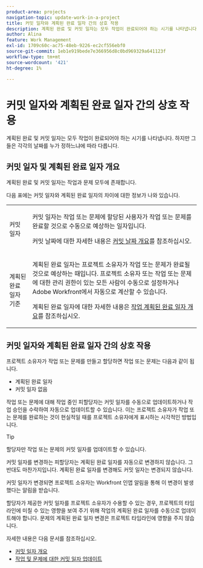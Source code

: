 ```yaml
---
product-area: projects
navigation-topic: update-work-in-a-project
title: 커밋 일자와 계획된 완료 일자 간의 상호 작용
description: 계획된 완료 및 커밋 일자는 모두 작업이 완료되어야 하는 시기를 나타냅니다. 하지만 그들은 각각의 날짜를 누가 정하느냐에 따라 다릅니다.
author: Alina
feature: Work Management
exl-id: 1709c60c-ac75-48eb-9226-ec2cf556ebf0
source-git-commit: 1eb1e919bede7e366956d8c0bd969329a641123f
workflow-type: tm+mt
source-wordcount: '421'
ht-degree: 1%

---
```


# 커밋 일자와 계획된 완료 일자 간의 상호 작용

<!--
this article has mostly information that is repeated from the articles linked from here. I left it in here for searchability's sake.
-->

계획된 완료 및 커밋 일자는 모두 작업이 완료되어야 하는 시기를 나타냅니다. 하지만 그들은 각각의 날짜를 누가 정하느냐에 따라 다릅니다.

## 커밋 일자 및 계획된 완료 일자 개요

계획된 완료 및 커밋 일자는 작업과 문제 모두에 존재합니다.

다음 표에는 커밋 일자와 계획된 완료 일자의 차이에 대한 정보가 나와 있습니다.

<table style="table-layout:auto"> 
 <col> 
 <col> 
 <tbody> 
  <tr> 
   <td role="rowheader">커밋 일자</td> 
   <td> <p>커밋 일자는 작업 또는 문제에 할당된 사용자가 작업 또는 문제를 완료할 것으로 수동으로 예상하는 일자입니다.</p> <p>커밋 날짜에 대한 자세한 내용은 <a href="../../../manage-work/projects/updating-work-in-a-project/overview-of-commit-dates.md" class="MCXref xref">커밋 날짜 개요</a>를 참조하십시오.</p> </td> 
  </tr> 
  <tr> 
   <td role="rowheader">계획된 완료 일자 기준</td> 
   <td> <p>계획된 완료 일자는 프로젝트 소유자가 작업 또는 문제가 완료될 것으로 예상하는 때입니다. 프로젝트 소유자 또는 작업 또는 문제에 대한 관리 권한이 있는 모든 사람이 수동으로 설정하거나 Adobe Workfront에서 자동으로 계산할 수 있습니다.</p> <p>계획된 완료 일자에 대한 자세한 내용은 <a href="../../../manage-work/tasks/task-information/task-planned-completion-date.md" class="MCXref xref">작업 계획된 완료 일자 개요</a>를 참조하십시오.</p> </td> 
  </tr> 
 </tbody> 
</table>

## 커밋 일자와 계획된 완료 일자 간의 상호 작용

프로젝트 소유자가 작업 또는 문제를 만들고 할당하면 작업 또는 문제는 다음과 같이 됩니다.

* 계획된 완료 일자
* 커밋 일자 없음

작업 또는 문제에 대해 작업 중인 피할당자는 커밋 일자를 수동으로 업데이트하거나 작업 승인을 수락하여 자동으로 업데이트할 수 있습니다. 이는 프로젝트 소유자가 작업 또는 문제를 완료하는 것이 현실적일 때를 프로젝트 소유자에게 표시하는 시각적인 방법입니다.

>[!TIP]
>
>할당자만 작업 또는 문제의 커밋 일자를 업데이트할 수 있습니다.

커밋 일자를 변경하는 피할당자는 계획된 완료 일자를 자동으로 변경하지 않습니다. 그 반대도 마찬가지입니다. 계획된 완료 일자를 변경해도 커밋 일자는 변경되지 않습니다.

커밋 일자가 변경되면 프로젝트 소유자는 Workfront 인앱 알림을 통해 이 변경이 발생했다는 알림을 받습니다.

할당자가 제공한 커밋 일자를 프로젝트 소유자가 수용할 수 있는 경우, 프로젝트의 타임라인에 미칠 수 있는 영향을 보여 주기 위해 작업의 계획된 완료 일자를 수동으로 업데이트해야 합니다. 문제의 계획된 완료 일자 변경은 프로젝트 타임라인에 영향을 주지 않습니다.

자세한 내용은 다음 문서를 참조하십시오.

* [커밋 일자 개요](../../../manage-work/projects/updating-work-in-a-project/overview-of-commit-dates.md)
* [작업 및 문제에 대한 커밋 일자 업데이트](../../../manage-work/projects/updating-work-in-a-project/update-commit-date-on-tasks-and-issues.md)
